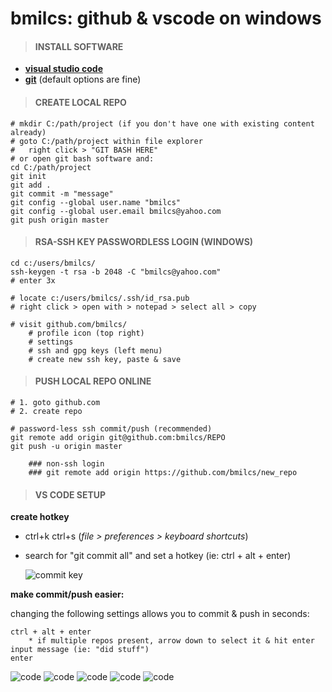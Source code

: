 # bmilcs: github & vscode on windows 

>#### INSTALL SOFTWARE
- [**visual studio code**](https://code.visualstudio.com/download)
- [**git**](https://git-scm.com/download/win) (default options are fine)

>#### CREATE LOCAL REPO
	# mkdir C:/path/project (if you don't have one with existing content already)
	# goto C:/path/project within file explorer
	#	right click > "GIT BASH HERE"
	# or open git bash software and:
	cd C:/path/project
	git init
	git add .
	git commit -m "message"
	git config --global user.name "bmilcs"
	git config --global user.email bmilcs@yahoo.com
	git push origin master

> #### RSA-SSH KEY PASSWORDLESS LOGIN (WINDOWS)
	cd c:/users/bmilcs/
	ssh-keygen -t rsa -b 2048 -C "bmilcs@yahoo.com"
	# enter 3x

	# locate c:/users/bmilcs/.ssh/id_rsa.pub
	# right click > open with > notepad > select all > copy 

	# visit github.com/bmilcs/
		# profile icon (top right)
		# settings
		# ssh and gpg keys (left menu)
		# create new ssh key, paste & save

>#### PUSH LOCAL REPO ONLINE
 	# 1. goto github.com
	# 2. create repo 

	# password-less ssh commit/push (recommended)
	git remote add origin git@github.com:bmilcs/REPO
	git push -u origin master
	
		### non-ssh login
		### git remote add origin https://github.com/bmilcs/new_repo

> #### VS CODE SETUP

**create hotkey**
- ctrl+k ctrl+s (*file > preferences > keyboard shortcuts*)
- search for "git commit all" and set a hotkey (ie: ctrl + alt + enter)

	![commit key](https://i.imgur.com/yAzBook.png)

**make commit/push easier:**

changing the following settings allows you to commit & push in seconds:

	ctrl + alt + enter
		* if multiple repos present, arrow down to select it & hit enter
	input message (ie: "did stuff")
	enter

![code](https://i.imgur.com/KKGBp0D.png)
![code](https://i.imgur.com/HGnXt7p.png)
![code](https://i.imgur.com/igUyuyW.png)
![code](https://i.imgur.com/4V91Kdb.png)
![code](https://i.imgur.com/pMVEcFg.png)

